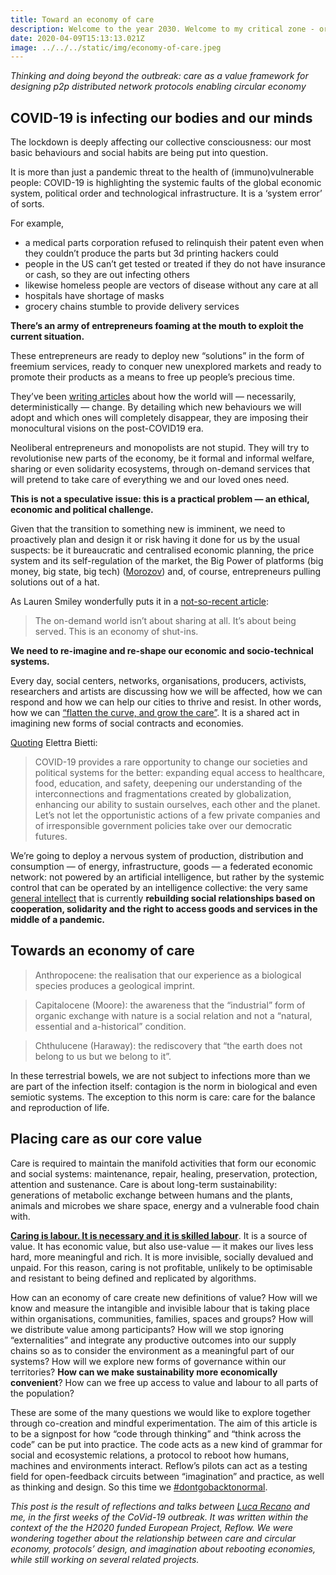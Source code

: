 ```yaml
---
title: Toward an economy of care
description: Welcome to the year 2030. Welcome to my critical zone - or should I say, "our critical “zone. 
date: 2020-04-09T15:13:13.021Z
image: ../../../static/img/economy-of-care.jpeg
---
```


_Thinking and doing beyond the outbreak: care as a value framework for designing p2p distributed network protocols enabling circular economy_

## COVID-19 is infecting our bodies and our minds

The lockdown is deeply affecting our collective consciousness: our most basic behaviours and social habits are being put into question.

It is more than just a pandemic threat to the health of (immuno)vulnerable people: COVID-19 is highlighting the systemic faults of the global economic system, political order and technological infrastructure. It is a ‘system error’ of sorts.

For example,
- a medical parts corporation refused to relinquish their patent even when they couldn’t produce the parts but 3d printing hackers could
- people in the US can’t get tested or treated if they do not have insurance or cash, so they are out infecting others
- likewise homeless people are vectors of disease without any care at all
- hospitals have shortage of masks
- grocery chains stumble to provide delivery services

**There’s an army of entrepreneurs foaming at the mouth to exploit the current situation.**

These entrepreneurs are ready to deploy new “solutions” in the form of freemium services, ready to conquer new unexplored markets and ready to promote their products as a means to free up people’s precious time.

They’ve been [writing articles](https://www.technologyreview.com/2020/03/17/905264/coronavirus-pandemic-social-distancing-18-months/) about how the world will — necessarily, deterministically — change. By detailing which new behaviours we will adopt and which ones will completely disappear, they are imposing their monocultural visions on the post-COVID19 era.

Neoliberal entrepreneurs and monopolists are not stupid. They will try to revolutionise new parts of the economy, be it formal and informal welfare, sharing or even solidarity ecosystems, through on-demand services that will pretend to take care of everything we and our loved ones need.

**This is not a speculative issue: this is a practical problem — an ethical, economic and political challenge.**

Given that the transition to something new is imminent, we need to proactively plan and design it or risk having it done for us by the usual suspects: be it bureaucratic and centralised economic planning, the price system and its self-regulation of the market, the Big Power of platforms (big money, big state, big tech) ([Morozov](https://www.theguardian.com/commentisfree/2019/may/11/big-tech-progressive-vision-silicon-valley)) and, of course, entrepreneurs pulling solutions out of a hat.

As Lauren Smiley wonderfully puts it in a [not-so-recent article](https://medium.com/matter/the-shut-in-economy-ec3ec1294816):

> The on-demand world isn’t about sharing at all. It’s about being served. This is an economy of shut-ins.

**We need to re-imagine and re-shape our economic and socio-technical systems.**

Every day, social centers, networks, organisations, producers, activists, researchers and artists are discussing how we will be affected, how we can respond and how we can help our cities to thrive and resist. In other words, how we can [“flatten the curve, and grow the care”](https://syllabus.pirate.care/topic/coronanotes/). It is a shared act in imagining new forms of social contracts and economies.

[Quoting](https://medium.com/berkman-klein-center/governments-should-invest-in-the-welfare-state-not-private-surveillance-d593c9644c9e) Elettra Bietti:

> COVID-19 provides a rare opportunity to change our societies and political systems for the better: expanding equal access to healthcare, food, education, and safety, deepening our understanding of the interconnections and fragmentations created by globalization, enhancing our ability to sustain ourselves, each other and the planet. Let’s not let the opportunistic actions of a few private companies and of irresponsible government policies take over our democratic futures.

We’re going to deploy a nervous system of production, distribution and consumption — of energy, infrastructure, goods — a federated economic network: not powered by an artificial intelligence, but rather by the systemic control that can be operated by an intelligence collective: the very same [general intellect](https://en.wikipedia.org/wiki/General_intellect) that is currently **rebuilding social relationships based on cooperation, solidarity and the right to access goods and services in the middle of a pandemic.**

## Towards an economy of care

> Anthropocene: the realisation that our experience as a biological species produces a geological imprint.

> Capitalocene (Moore): the awareness that the “industrial” form of organic exchange with nature is a social relation and not a “natural, essential and a-historical” condition.

> Chthulucene (Haraway): the rediscovery that “the earth does not belong to us but we belong to it”.

In these terrestrial bowels, we are not subject to infections more than we are part of the infection itself: contagion is the norm in biological and even semiotic systems. The exception to this norm is care: care for the balance and reproduction of life.

## Placing care as our core value

Care is required to maintain the manifold activities that form our economic and social systems: maintenance, repair, healing, preservation, protection, attention and sustenance. Care is about long-term sustainability: generations of metabolic exchange between humans and the plants, animals and microbes we share space, energy and a vulnerable food chain with.

**[Caring is labour. It is necessary and it is skilled labour](https://syllabus.pirate.care/#care-a-political-notion)**. It is a source of value. It has economic value, but also use-value — it makes our lives less hard, more meaningful and rich. It is more invisible, socially devalued and unpaid. For this reason, caring is not profitable, unlikely to be optimisable and resistant to being defined and replicated by algorithms.

How can an economy of care create new definitions of value? How will we know and measure the intangible and invisible labour that is taking place within organisations, communities, families, spaces and groups? How will we distribute value among participants? How will we stop ignoring “externalities” and integrate any productive outcomes into our supply chains so as to consider the environment as a meaningful part of our systems? How will we explore new forms of governance within our territories? **How can we make sustainability more economically convenient**? How can we free up access to value and labour to all parts of the population?

These are some of the many questions we would like to explore together through co-creation and mindful experimentation.
The aim of this article is to be a signpost for how “code through thinking” and “think across the code” can be put into practice. The code acts as a new kind of grammar for social and ecosystemic relations, a protocol to reboot how humans, machines and environments interact. Reflow’s pilots can act as a testing field for open-feedback circuits between “imagination” and practice, as well as thinking and design. So this time we [#dontgobacktonormal](https://twitter.com/hashtag/dontgobacktonormal).

*This post is the result of reflections and talks between [Luca Recano](https://twitter.com/LucaRecano) and me, in the first weeks of the CoVid-19 outbreak. It was written within the context of the the H2020 funded European Project, Reflow. We were wondering together about the relationship between care and circular economy, protocols’ design, and imagination about rebooting economies, while still working on several related projects.*